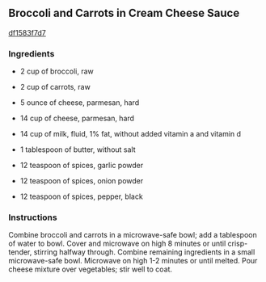 ## Broccoli and Carrots in Cream Cheese Sauce

[df1583f7d7](http://www.food.com/recipe/broccoli-and-carrots-in-cream-cheese-sauce-349343)

### Ingredients

 - 2 cup of broccoli, raw

 - 2 cup of carrots, raw

 - 5 ounce of cheese, parmesan, hard

 - 14 cup of cheese, parmesan, hard

 - 14 cup of milk, fluid, 1% fat, without added vitamin a and vitamin d

 - 1 tablespoon of butter, without salt

 - 12 teaspoon of spices, garlic powder

 - 12 teaspoon of spices, onion powder

 - 12 teaspoon of spices, pepper, black

### Instructions

Combine broccoli and carrots in a microwave-safe bowl; add a tablespoon of water to bowl. Cover and microwave on high 8 minutes or until crisp-tender, stirring halfway through. Combine remaining ingredients in a small microwave-safe bowl. Microwave on high 1-2 minutes or until melted. Pour cheese mixture over vegetables; stir well to coat.